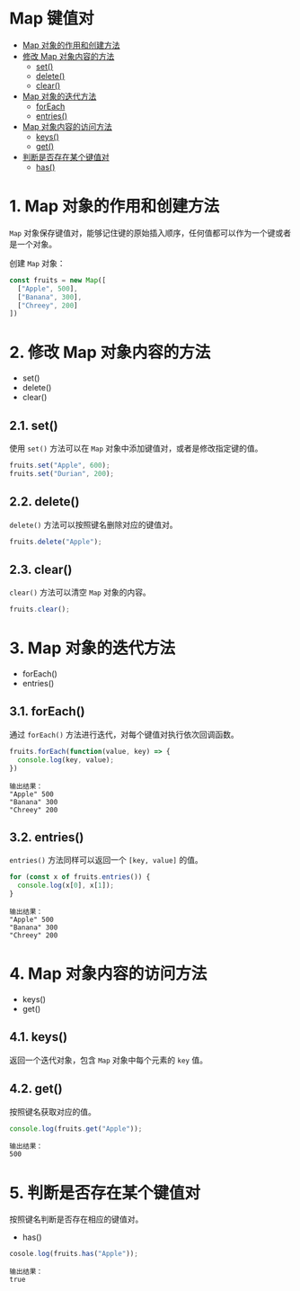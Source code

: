 # Map 键值对

- [Map 对象的作用和创建方法](#1-Map-对象的作用和创建方法)
- [修改 Map 对象内容的方法](#2-修改-Map-对象内容的方法)
  - [set()](#21-set)
  - [delete()](#22-delete)
  - [clear()](#23-clear)
- [Map 对象的迭代方法](#3-Map-对象的迭代方法)
  - [forEach](#31-forEach)
  - [entries()](#32-entries)
- [Map 对象内容的访问方法](#4-Map-对象内容的访问方法)
  - [keys()](#41-keys)
  - [get()](#42-get)
- [判断是否存在某个键值对](#5-判断是否存在某个键值对)
  - [has()](#51-has)


# 1. Map 对象的作用和创建方法
`Map` 对象保存键值对，能够记住键的原始插入顺序，任何值都可以作为一个键或者是一个对象。

创建 `Map` 对象：
```js
const fruits = new Map([
  ["Apple", 500],
  ["Banana", 300],
  ["Chreey", 200]
])
```


# 2. 修改 Map 对象内容的方法
- set()
- delete()
- clear()

## 2.1. set()
使用 `set()` 方法可以在 `Map` 对象中添加键值对，或者是修改指定键的值。

```js
fruits.set("Apple", 600);
fruits.set("Durian", 200);
```

## 2.2. delete()
`delete()` 方法可以按照键名删除对应的键值对。

```js
fruits.delete("Apple");
```

## 2.3. clear()
`clear()` 方法可以清空 `Map` 对象的内容。

```js
fruits.clear();
```

# 3. Map 对象的迭代方法
- forEach()
- entries()

## 3.1. forEach()
通过 `forEach()` 方法进行迭代，对每个键值对执行依次回调函数。

```js
fruits.forEach(function(value, key) => {
  console.log(key, value);
})
```
```
输出结果：
"Apple" 500
"Banana" 300
"Chreey" 200
```

## 3.2. entries()
`entries()` 方法同样可以返回一个 `[key, value]` 的值。

```js
for (const x of fruits.entries()) {
  console.log(x[0], x[1]);
}
```
```
输出结果：
"Apple" 500
"Banana" 300
"Chreey" 200
```




# 4. Map 对象内容的访问方法

- keys()
- get()

## 4.1. keys()
返回一个迭代对象，包含 `Map` 对象中每个元素的 `key` 值。


## 4.2. get()
按照键名获取对应的值。

```js
console.log(fruits.get("Apple")); 
```
```
输出结果：
500
```

# 5. 判断是否存在某个键值对
按照键名判断是否存在相应的键值对。

- has()

```js
cosole.log(fruits.has("Apple")); 
```
```
输出结果：
true
```
